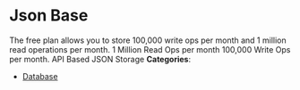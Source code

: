# Json Base


The free plan allows you to store 100,000 write ops per month and 1 million read operations per month. 1 Million Read Ops per month 100,000 Write Ops per month. API Based JSON Storage
**Categories**:

- [Database](https://github/awesome-apis/awesome-apis#database)



